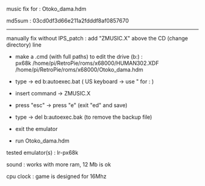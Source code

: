 music fix for : Otoko_dama.hdm

md5sum : 03cd0df3d66e211a2fdddf8af0857670

---

manually fix without IPS_patch : add "ZMUSIC.X" above the CD (change directory) line

- make a .cmd (with full paths) to edit the drive (b:) :    
px68k /home/pi/RetroPie/roms/x68000/HUMAN302.XDF /home/pi/RetroPie/roms/x68000/Otoko_dama.hdm

- type -> ed b:autoexec.bat ( US keyboard -> use " for : )

- insert command -> ZMUSIC.X

- press "esc" -> press "e" (exit "ed" and save)

- type -> del b:autoexec.bak (to remove the backup file)

- exit the emulator

- run Otoko_dama.hdm

tested emulator(s) : lr-px68k

sound : works with more ram, 12 Mb is ok

cpu clock : game is designed for 16Mhz

